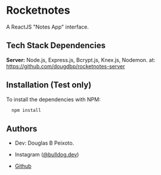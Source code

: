 # Rocketnotes

A ReactJS "Notes App" interface.

## Tech Stack Dependencies

**Server:** Node.js, Express.js, Bcrypt.js, Knex.js, Nodemon. at: https://github.com/dougdbp/rocketnotes-server
## Installation (Test only)

To install the dependencies with NPM:

```bash
  npm install
```
## Authors

- Dev: Douglas B Peixoto.

- Instagram ([@bulldog.dev](https://www.instagram.com/bulldog.dev))

- [Github](https://github.com/dougdbp)

